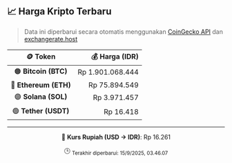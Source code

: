 

<!-- HARGA_KRIPTO -->
## 📈 Harga Kripto Terbaru

> Data ini diperbarui secara otomatis menggunakan [CoinGecko API](https://www.coingecko.com/) dan [exchangerate.host](https://exchangerate.host/)

<div align="center">

| 🪙 Token | 💰 Harga (IDR) |
|:------:|---------------:|
| 🟠 **Bitcoin (BTC)**   | Rp 1.901.068.444 |
| 🔵 **Ethereum (ETH)**  | Rp 75.894.549 |
| 🟣 **Solana (SOL)**    | Rp 3.971.457 |
| 🟢 **Tether (USDT)**   | Rp 16.418 |

---

💱 **Kurs Rupiah (USD → IDR)**: Rp 16.261

🕒 <sub>Terakhir diperbarui: 15/9/2025, 03.46.07</sub>

</div>
<!-- /HARGA_KRIPTO -->